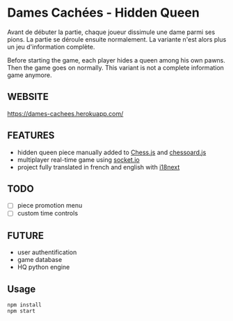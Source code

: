 # Dames Cachées - Hidden Queen

Avant de débuter la partie, chaque joueur dissimule une dame parmi ses pions. La partie se déroule ensuite normalement. La variante n'est alors plus un jeu d'information complète.

Before starting the game, each player hides a queen among his own pawns. Then the game goes on normally. This variant is not a complete information game anymore.

WEBSITE
-------
https://dames-cachees.herokuapp.com/

FEATURES
--------
- hidden queen piece manually added to [Chess.js](https://github.com/jhlywa/chess.js/blob/master/chess.js) and [chessoard.js](https://chessboardjs.com/)
- multiplayer real-time game using [socket.io](https://socket.io/)
- project fully translated in french and english with [i18next](https://www.i18next.com/)

TODO
-----
- [ ] piece promotion menu
- [ ] custom time controls

FUTURE
------

- user authentification
- game database
- HQ python engine

Usage
-----

```
npm install
npm start
```
